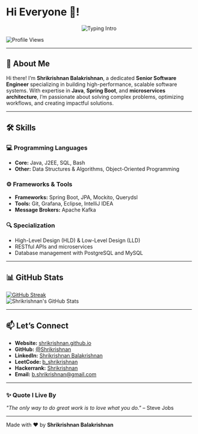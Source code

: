 # Hi Everyone 👋!

<p align="center">
<img src="https://readme-typing-svg.herokuapp.com?color=08CE90&center=true&vCenter=true&lines=Hello+Everyone!!!;I'm+Shrikrishnan+Balakrishnan.;A+Senior+Software+Engineer." alt="Typing Intro">
</p>

<p align="left"> 
  <img src="https://komarev.com/ghpvc/?username=Shrikrishnan&label=Profile%20Views&color=0e75b6&style=flat-square" alt="Profile Views" />
</p>

---

## 🚀 About Me

Hi there! I’m **Shrikrishnan Balakrishnan**, a dedicated **Senior Software Engineer** specializing in building high-performance, scalable software systems. With expertise in **Java**, **Spring Boot**, and **microservices architecture**, I’m passionate about solving complex problems, optimizing workflows, and creating impactful solutions.

---

## 🛠️ Skills

### 💻 Programming Languages
- **Core:** Java, J2EE, SQL, Bash  
- **Other:** Data Structures & Algorithms, Object-Oriented Programming

### ⚙️ Frameworks & Tools
- **Frameworks:** Spring Boot, JPA, Mockito, Querydsl  
- **Tools:** Git, Grafana, Eclipse, IntelliJ IDEA  
- **Message Brokers:** Apache Kafka  

### 🔍 Specialization
- High-Level Design (HLD) & Low-Level Design (LLD)  
- RESTful APIs and microservices  
- Database management with PostgreSQL and MySQL  

---

## 📊 GitHub Stats

[![GitHub Streak](https://streak-stats.demolab.com/?user=Shrikrishnan&theme=dark)](https://git.io/streak-stats)  
![Shrikrishnan's GitHub Stats](https://github-readme-stats.vercel.app/api?username=Shrikrishnan&show_icons=true&theme=nightowl)

---

## 📫 Let’s Connect

- **Website:** [shrikrishnan.github.io](https://shrikrishnan.github.io/ShrikrishnanBalakrishnan/)  
- **GitHub:** [@Shrikrishnan](https://github.com/Shrikrishnan)  
- **LinkedIn:** [Shrikrishnan Balakrishnan](https://linkedin.com/in/shrikrishnanbalakrishnan)  
- **LeetCode:** [b_shrikrishnan](https://leetcode.com/b_shrikrishnan/)  
- **Hackerrank:** [Shrikrishnan](https://www.hackerrank.com/shrikrishnan)  
- **Email:** [b.shrikrishnan@gmail.com](mailto:b.shrikrishnan@gmail.com)

---

### ✨ Quote I Live By
_"The only way to do great work is to love what you do."_ – Steve Jobs

---

Made with ❤️ by **Shrikrishnan Balakrishnan**
